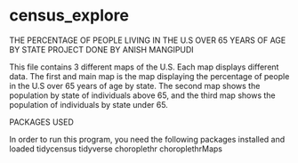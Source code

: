 # census_explore
THE PERCENTAGE OF PEOPLE LIVING IN THE U.S OVER 65 YEARS OF AGE BY STATE
PROJECT DONE BY ANISH MANGIPUDI

This file contains 3 different maps of the U.S. Each map displays different data. The first and main map is the map displaying the percentage 
of people in the U.S over 65 years of age by state. The second map shows the population by state of individuals above 65, and the third map
shows the population of individuals by state under 65. 

PACKAGES USED

In order to run this program, you need the following packages installed and loaded
tidycensus
tidyverse
choroplethr
choroplethrMaps

